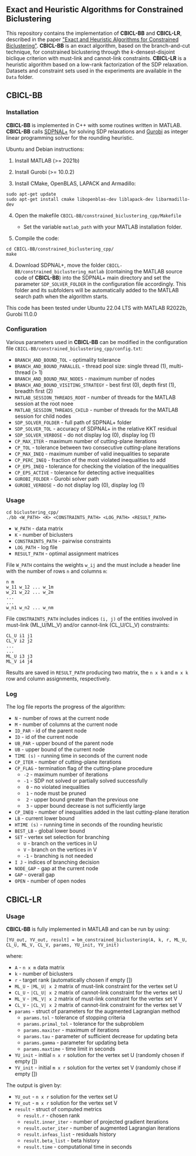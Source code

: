 ## Exact and Heuristic Algorithms for Constrained Biclustering

This repository contains the implementation of **CBICL-BB** and **CBICL-LR**, described in the paper ["Exact and Heuristic Algorithms for Constrained Biclustering"](). **CBICL-BB** is an exact algorithm, based on the branch-and-cut technique, for constrained biclustering through the $k$-densest-disjoint biclique criterion with must-link and cannot-link constraints. **CBICL-LR** is a heuristic algorithm based on a low-rank factorization of the SDP relaxation.  Datasets and constraint sets used in the experiments are available in the `Data` folder.

## CBICL-BB

### Installation
**CBICL-BB** is implemented in C++ with some routines written in MATLAB. **CBICL-BB** calls [SDPNAL+](https://blog.nus.edu.sg/mattohkc/softwares/sdpnalplus/) for solving SDP relaxations and [Gurobi](https://www.gurobi.com/) as integer linear programming solver for the rounding heuristic.


Ubuntu and Debian instructions:

1) Install MATLAB (>= 2021b)

2) Install Gurobi (>= 10.0.2)

3) Install CMake, OpenBLAS, LAPACK and Armadillo:
 ```
sudo apt-get update
sudo apt-get install cmake libopenblas-dev liblapack-dev libarmadillo-dev
```
4) Open the makefile `CBICL-BB/constrained_biclustering_cpp/Makefile` 
	- Set the variable `matlab_path` with your MATLAB installation folder.

5) Compile the code:

```
cd CBICL-BB/constrained_biclustering_cpp/
make
```

4) Download SDPNAL+, move the folder `CBICL-BB/constrained_biclustering_matlab` (containing the MATLAB source code of **CBICL-BB**) into the SDPNAL+ main directory and set the parameter `SDP_SOLVER_FOLDER` in the configuration file accordingly. This folder and its subfolders will be automatically added to the MATLAB search path when the algorithm starts.

This code has been tested under Ubuntu 22.04 LTS with MATLAB R2022b, Gurobi 11.0.0

### Configuration
Various parameters used in **CBICL-BB** can be modified in the configuration file `CBICL-BB/constrained_biclustering_cpp/config.txt`:

- `BRANCH_AND_BOUND_TOL` - optimality tolerance
- `BRANCH_AND_BOUND_PARALLEL` -  thread pool size: single thread (1), multi-thread (> 1)
- `BRANCH_AND_BOUND_MAX_NODES` - maximum number of nodes
- `BRANCH_AND_BOUND_VISITING_STRATEGY` - best first (0),  depth first (1), breadth first (2)
- `MATLAB_SESSION_THREADS_ROOT` - number of threads for the MATLAB session at the root noee
- `MATLAB_SESSION_THREADS_CHILD` - number of threads for the MATLAB session for child nodes
- `SDP_SOLVER_FOLDER` - full path of SDPNAL+ folder
- `SDP_SOLVER_TOL` - accuracy of SDPNAL+ in the relative KKT residual
- `SDP_SOLVER_VERBOSE` - do not display log (0), display log (1)
- `CP_MAX_ITER` - maximum number of cutting-plane iterations
- `CP_TOL` - tolerance between two consecutive cutting-plane iterations
- `CP_MAX_INEQ` - maximum number of valid inequalities to separate
- `CP_PERC_INEQ` - fraction of the most violated inequalities to add
- `CP_EPS_INEQ` - tolerance for checking the violation of the inequalities
- `CP_EPS_ACTIVE` - tolerance for detecting active inequalities
- `GUROBI_FOLDER` - Gurobi solver path
- `GUROBI_VERBOSE` - do not display log (0), display log (1)

### Usage
```
cd biclustering_cpp/
./bb <W_PATH> <K> <CONSTRAINTS_PATH> <LOG_PATH> <RESULT_PATH>
```
- `W_PATH` - data matrix
- `K` - number of biclusters
- `CONSTRAINTS_PATH` - pairwise constraints
- `LOG_PATH` - log file
- `RESULT_PATH` - optimal assignment matrices

File `W_PATH` contains the weights `w_ij` and the must include a header line with the number of rows `n` and columns `m`:

```
n m
w_11 w_12 ... w_1m
w_21 w_22 ... w_2m
...
...
w_n1 w_n2 ... w_nm
```

File `CONSTRAINTS_PATH` includes indices `(i, j)` of the entities involved in must-link (ML_U/ML_V) and/or cannot-link (CL_U/CL_V) constraints:

```
CL_U i1 j1
CL_V i2 j2
...
...
ML_U i3 j3
ML_V i4 j4
```

Results are saved in `RESULT_PATH` producing two matrix, the `n x k` and `m x k` row and column assignments, respectively.

### Log

The log file reports the progress of the algorithm:

- `N` - number of rows at the current node
- `M` - number of columns at the current node
- `ID_PAR` - id of the parent node
- `ID` - id of the current node
- `UB_PAR` - upper bound of the parent node
- `UB` - upper bound of the current node
- `TIME (s)` - running time in seconds of the current node
- `CP_ITER` - number of cutting-plane iterations
- `CP_FLAG` - termination flag of the cutting-plane procedure
    - `-2` - maximum number of iterations
    - `-1` - SDP not solved or partially solved successfully
    -  ` 0` - no violated inequalities
    -  ` 1` - node must be pruned
    -  ` 2` - upper bound greater than the previous one
    -  ` 3` - upper bound decrease is not sufficiently large
- `CP_INEQ` - number of inequalities added in the last cutting-plane iteration
- `LB` - current lower bound
- `HTIME (s)` - running time in seconds of the rounding heuristic
- `BEST_LB` - global lower bound
- `SET` - vertex set selection for branching
    -  `U` - branch on the vertices in U
    -  `V` - branch on the vertices in V
    -  `-1` - branching is not needed
- `I J` - indices of branching decision
- `NODE_GAP` - gap at the current node
- `GAP` - overall gap 
- `OPEN` - number of open nodes


## CBICL-LR

### Usage
**CBICL-BB** is fully implemented in MATLAB and can be run by using:

```
[YU_out, YV_out, result] = bm_constrained_biclustering(A, k, r, ML_U, CL_U, ML_V, CL_V, params, YU_init, YV_init)
```
where:

- `A` - `n x m` data matrix
- `k` - number of biclusters
- `r` - target rank (automatically chosen if empty [])
- `ML_U` - `|ML_U| x 2` matrix of must-link constraint for the vertex set U
- `CL_U` - `|CL_U| x 2` matrix of cannot-link constraint for the vertex set U
- `ML_V` - `|ML_V| x 2` matrix of must-link constraint for the vertex set V
- `CL_V` - `|CL_V| x 2` matrix of cannot-link constraint for the vertex set V
- `params` - struct of parameters for the augmented Lagrangian method
	- `params.tol` - tolerance of stopping criteria
	- `params.primal_tol` - tolerance for the subproblem
	- `params.maxiter` - maximum of iterations
	- `params.tau` - parameter of sufficient decrease for updating beta
	- `params.gamma` - parameter for updating beta
	- `params.maxtime` - time limit in seconds
- `YU_init` - initial `n x r` solution for the vertex set U (randomly chosen if empty [])
- `YV_init` - initial `m x r` solution for the vertex set V (randomly chose if empty [])

The output is given by:

- `YU_out` - `n x r` solution for the vertex set U
- `YV_out` - `m x r` solution for the vertex set V
- `result` - struct of computed metrics
	- `result.r` - chosen rank
	- `result.inner_iter` - number of projected gradient iterations
    - `result.outer_iter` - number of augmented Lagrangian iterations
    - `result.infeas_list` - residuals history
    - `result.beta_list` - beta history
    - `result.time` - computational time in seconds
